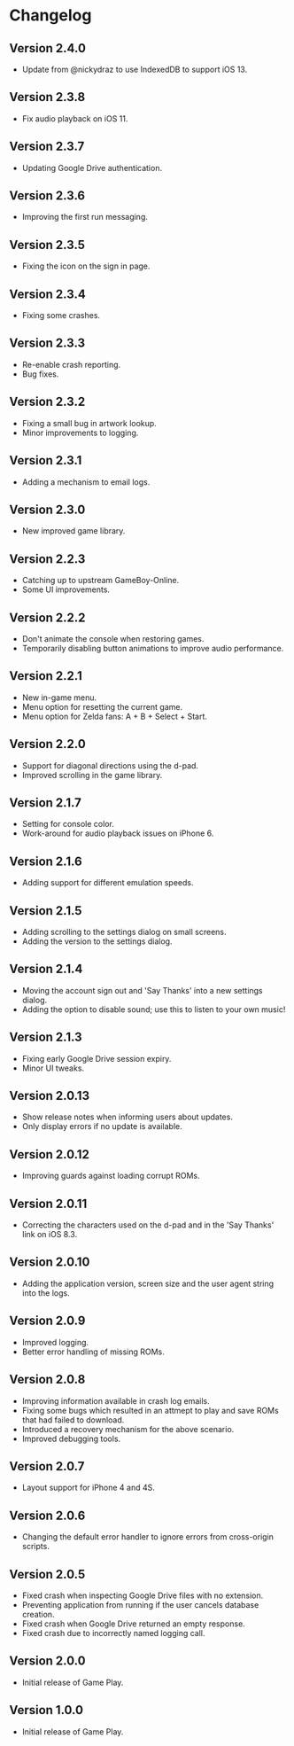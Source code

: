 # Changelog

## Version 2.4.0

- Update from @nickydraz to use IndexedDB to support iOS 13.

## Version 2.3.8

- Fix audio playback on iOS 11.

## Version 2.3.7

- Updating Google Drive authentication.

## Version 2.3.6

- Improving the first run messaging.

## Version 2.3.5

- Fixing the icon on the sign in page.

## Version 2.3.4

- Fixing some crashes.

## Version 2.3.3

- Re-enable crash reporting.
- Bug fixes.

## Version 2.3.2

- Fixing a small bug in artwork lookup.
- Minor improvements to logging.

## Version 2.3.1

- Adding a mechanism to email logs.

## Version 2.3.0

- New improved game library.

## Version 2.2.3

- Catching up to upstream GameBoy-Online.
- Some UI improvements.

## Version 2.2.2

- Don't animate the console when restoring games.
- Temporarily disabling button animations to improve audio performance.

## Version 2.2.1

- New in-game menu.
- Menu option for resetting the current game.
- Menu option for Zelda fans: A + B + Select + Start.

## Version 2.2.0

- Support for diagonal directions using the d-pad.
- Improved scrolling in the game library.

## Version 2.1.7

- Setting for console color.
- Work-around for audio playback issues on iPhone 6.

## Version 2.1.6

- Adding support for different emulation speeds.

## Version 2.1.5

- Adding scrolling to the settings dialog on small screens.
- Adding the version to the settings dialog.

## Version 2.1.4

- Moving the account sign out and 'Say Thanks' into a new settings dialog.
- Adding the option to disable sound; use this to listen to your own music!

## Version 2.1.3

- Fixing early Google Drive session expiry.
- Minor UI tweaks.

## Version 2.0.13

- Show release notes when informing users about updates.
- Only display errors if no update is available.

## Version 2.0.12

- Improving guards against loading corrupt ROMs.

## Version 2.0.11

- Correcting the characters used on the d-pad and in the 'Say Thanks' link on iOS 8.3.

## Version 2.0.10

- Adding the application version, screen size and the user agent string into the logs.

## Version 2.0.9

- Improved logging.
- Better error handling of missing ROMs.

## Version 2.0.8

- Improving information available in crash log emails.
- Fixing some bugs which resulted in an attmept to play and save ROMs that had failed to download.
- Introduced a recovery mechanism for the above scenario.
- Improved debugging tools.

## Version 2.0.7

- Layout support for iPhone 4 and 4S.

## Version 2.0.6

- Changing the default error handler to ignore errors from cross-origin scripts.

## Version 2.0.5

- Fixed crash when inspecting Google Drive files with no extension.
- Preventing application from running if the user cancels database creation.
- Fixed crash when Google Drive returned an empty response.
- Fixed crash due to incorrectly named logging call.

## Version 2.0.0

- Initial release of Game Play.

## Version 1.0.0

- Initial release of Game Play.
